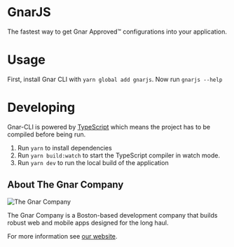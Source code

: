 # GnarJS

The fastest way to get Gnar Approved&trade; configurations into your
application.

# Usage

First, install Gnar CLI with `yarn global add gnarjs`. Now run `gnarjs --help`

# Developing

Gnar-CLI is powered by [TypeScript] which means the project has to be compiled
before being run.

1. Run `yarn` to install dependencies
1. Run `yarn build:watch` to start the TypeScript compiler in watch mode.
1. Run `yarn dev` to run the local build of the application

[typescript]: https://www.typescriptlang.org/

## About The Gnar Company

![The Gnar Company](https://avatars0.githubusercontent.com/u/17011419?s=100&v=4)

The Gnar Company is a Boston-based development company that builds robust
web and mobile apps designed for the long haul.

For more information see [our website](https://www.thegnar.co/).

